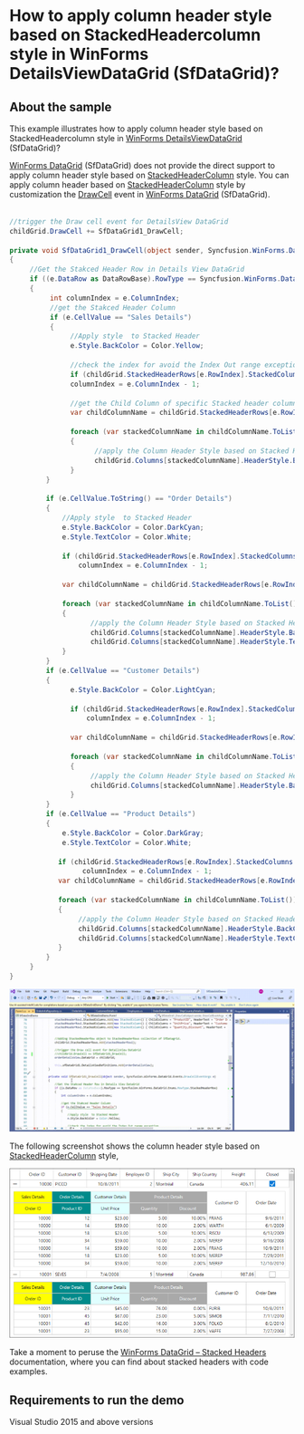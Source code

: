 # How to apply column header style based on StackedHeadercolumn style in WinForms DetailsViewDataGrid (SfDataGrid)?

## About the sample
This example illustrates how to apply column header style based on StackedHeadercolumn style in [WinForms DetailsViewDataGrid](https://www.syncfusion.com/winforms-ui-controls/datagrid) (SfDataGrid)?

[WinForms DataGrid](https://www.syncfusion.com/winforms-ui-controls/datagrid) (SfDataGrid) does not provide the direct support to apply column header style based on [StackedHeaderColumn](https://help.syncfusion.com/cr/windowsforms/Syncfusion.WinForms.DataGrid.StackedColumns.html) style. You can apply column header based on [StackedHeaderColumn](https://help.syncfusion.com/cr/windowsforms/Syncfusion.WinForms.DataGrid.StackedColumns.html) style by customization the [DrawCell](https://help.syncfusion.com/cr/windowsforms/Syncfusion.WinForms.DataGrid.SfDataGrid.html#Syncfusion_WinForms_DataGrid_SfDataGrid_DrawCell) event in [WinForms DataGrid](https://www.syncfusion.com/winforms-ui-controls/datagrid) (SfDataGrid).

```C#

//trigger the Draw cell event for DetailsView DataGrid
childGrid.DrawCell += SfDataGrid1_DrawCell;

private void SfDataGrid1_DrawCell(object sender, Syncfusion.WinForms.DataGrid.Events.DrawCellEventArgs e)
{
     //Get the Stakced Header Row in Details View DataGrid
     if ((e.DataRow as DataRowBase).RowType == Syncfusion.WinForms.DataGrid.Enums.RowType.StackedHeaderRow)
     {
          int columnIndex = e.ColumnIndex;
          //get the Stakced Header Column 
          if (e.CellValue == "Sales Details")
          {
               //Apply style  to Stacked Header
               e.Style.BackColor = Color.Yellow;

               //check the index for avoid the Index Out range exception
               if (childGrid.StackedHeaderRows[e.RowIndex].StackedColumns.Count == e.ColumnIndex)
               columnIndex = e.ColumnIndex - 1;

               //get the Child Column of specific Stacked header column
               var childColumnName = childGrid.StackedHeaderRows[e.RowIndex].StackedColumns[columnIndex].ChildColumns.Split(',').ToList<string>();

               foreach (var stackedColumnName in childColumnName.ToList())
               {
                     //apply the Column Header Style based on Stacked Header child Columns
                     childGrid.Columns[stackedColumnName].HeaderStyle.BackColor = Color.Yellow;
               }
         }

         if (e.CellValue.ToString() == "Order Details")
         {
             //Apply style  to Stacked Header
             e.Style.BackColor = Color.DarkCyan;
             e.Style.TextColor = Color.White;

             if (childGrid.StackedHeaderRows[e.RowIndex].StackedColumns.Count == e.ColumnIndex)
                 columnIndex = e.ColumnIndex - 1;

             var childColumnName = childGrid.StackedHeaderRows[e.RowIndex].StackedColumns[columnIndex].ChildColumns.Split(',').ToList<string>();

             foreach (var stackedColumnName in childColumnName.ToList())
             {
                    //apply the Column Header Style based on Stacked Header child Columns
                    childGrid.Columns[stackedColumnName].HeaderStyle.BackColor = Color.DarkCyan;
                    childGrid.Columns[stackedColumnName].HeaderStyle.TextColor = Color.White;
             }
         }
         if (e.CellValue == "Customer Details")
         {
               e.Style.BackColor = Color.LightCyan;

               if (childGrid.StackedHeaderRows[e.RowIndex].StackedColumns.Count == e.ColumnIndex)
                   columnIndex = e.ColumnIndex - 1;

               var childColumnName = childGrid.StackedHeaderRows[e.RowIndex].StackedColumns[columnIndex].ChildColumns.Split(',').ToList<string>();

               foreach (var stackedColumnName in childColumnName.ToList())
               {
                    //apply the Column Header Style based on Stacked Header child Columns
                    childGrid.Columns[stackedColumnName].HeaderStyle.BackColor = Color.LightCyan;
               }
         }
         if (e.CellValue == "Product Details")
         {
             e.Style.BackColor = Color.DarkGray;
             e.Style.TextColor = Color.White;

            if (childGrid.StackedHeaderRows[e.RowIndex].StackedColumns.Count == e.ColumnIndex)
                  columnIndex = e.ColumnIndex - 1;
            var childColumnName = childGrid.StackedHeaderRows[e.RowIndex].StackedColumns[columnIndex].ChildColumns.Split(',').ToList<string>();

            foreach (var stackedColumnName in childColumnName.ToList())
            {
                 //apply the Column Header Style based on Stacked Header child Columns
                 childGrid.Columns[stackedColumnName].HeaderStyle.BackColor = Color.DarkGray;
                 childGrid.Columns[stackedColumnName].HeaderStyle.TextColor = Color.White;
            }
         }
     }
}

```

![Shows the column header style applied in SfDataGrid](ColumnHeaderStyle.gif)

The following screenshot shows the column header style based on [StackedHeaderColumn](https://help.syncfusion.com/cr/windowsforms/Syncfusion.WinForms.DataGrid.StackedColumns.html) style, 

![Shows the column header style based on StackedHeadercolumn style in SfDataGrid](HeaderStyleApplied.png)

Take a moment to peruse the [WinForms DataGrid – Stacked Headers](https://help.syncfusion.com/windowsforms/datagrid/columns#stacked-headers) documentation, where you can find about stacked headers with code examples.

## Requirements to run the demo
Visual Studio 2015 and above versions
